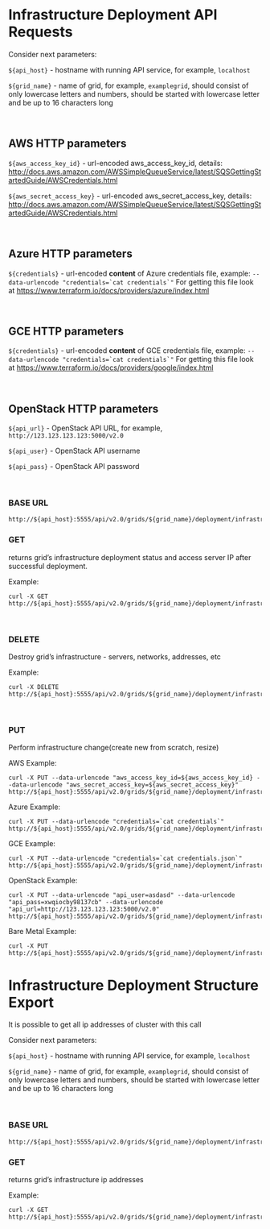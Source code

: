 Infrastructure Deployment API Requests
======================================

Consider next parameters:

`${api_host}` - hostname with running API service, for example, `localhost`

`${grid_name}` - name of grid, for example, `examplegrid`, should consist of
only lowercase letters and numbers, should be started with lowercase letter and
be up to 16 characters long

 

AWS HTTP parameters
-------------------

`${aws_access_key_id}` - url-encoded aws\_access\_key\_id, details:
http://docs.aws.amazon.com/AWSSimpleQueueService/latest/SQSGettingStartedGuide/AWSCredentials.html

`${aws_secret_access_key}` - url-encoded aws\_secret\_access\_key, details:
http://docs.aws.amazon.com/AWSSimpleQueueService/latest/SQSGettingStartedGuide/AWSCredentials.html

 

Azure HTTP parameters
---------------------

`${credentials}` - url-encoded **content** of Azure credentials file, example:
`` --data-urlencode "credentials=`cat credentials`" `` For getting this file
look at https://www.terraform.io/docs/providers/azure/index.html

 

GCE HTTP parameters
-------------------

`${credentials}` - url-encoded **content** of GCE credentials file, example: ``
--data-urlencode "credentials=`cat credentials`" `` For getting this file look
at https://www.terraform.io/docs/providers/google/index.html

 

OpenStack HTTP parameters
-------------------------

`${api_url}` - OpenStack API URL, for example,
`http://123.123.123.123:5000/v2.0`

`${api_user}` - OpenStack API username

`${api_pass}` - OpenStack API password

 

### BASE URL

~~~~~~~~~~~~~~~~~~~~~~~~~~~~~~~~~~~~~~~~~~~~~~~~~~~~~~~~~~~~~~~~~~~~~~~~~~~~~~~~
http://${api_host}:5555/api/v2.0/grids/${grid_name}/deployment/infrastructure
~~~~~~~~~~~~~~~~~~~~~~~~~~~~~~~~~~~~~~~~~~~~~~~~~~~~~~~~~~~~~~~~~~~~~~~~~~~~~~~~

### GET

returns grid’s infrastructure deployment status and access server IP after
successful deployment.

Example:

~~~~~~~~~~~~~~~~~~~~~~~~~~~~~~~~~~~~~~~~~~~~~~~~~~~~~~~~~~~~~~~~~~~~~~~~~~~~~~~~
curl -X GET http://${api_host}:5555/api/v2.0/grids/${grid_name}/deployment/infrastructure
~~~~~~~~~~~~~~~~~~~~~~~~~~~~~~~~~~~~~~~~~~~~~~~~~~~~~~~~~~~~~~~~~~~~~~~~~~~~~~~~

 

### DELETE

Destroy grid’s infrastructure - servers, networks, addresses, etc

Example:

~~~~~~~~~~~~~~~~~~~~~~~~~~~~~~~~~~~~~~~~~~~~~~~~~~~~~~~~~~~~~~~~~~~~~~~~~~~~~~~~
curl -X DELETE http://${api_host}:5555/api/v2.0/grids/${grid_name}/deployment/infrastructure
~~~~~~~~~~~~~~~~~~~~~~~~~~~~~~~~~~~~~~~~~~~~~~~~~~~~~~~~~~~~~~~~~~~~~~~~~~~~~~~~

 

### PUT

Perform infrastructure change(create new from scratch, resize)

AWS Example:

~~~~~~~~~~~~~~~~~~~~~~~~~~~~~~~~~~~~~~~~~~~~~~~~~~~~~~~~~~~~~~~~~~~~~~~~~~~~~~~~
curl -X PUT --data-urlencode "aws_access_key_id=${aws_access_key_id} --data-urlencode "aws_secret_access_key=${aws_secret_access_key}" http://${api_host}:5555/api/v2.0/grids/${grid_name}/deployment/infrastructure
~~~~~~~~~~~~~~~~~~~~~~~~~~~~~~~~~~~~~~~~~~~~~~~~~~~~~~~~~~~~~~~~~~~~~~~~~~~~~~~~

Azure Example:

~~~~~~~~~~~~~~~~~~~~~~~~~~~~~~~~~~~~~~~~~~~~~~~~~~~~~~~~~~~~~~~~~~~~~~~~~~~~~~~~
curl -X PUT --data-urlencode "credentials=`cat credentials`" http://${api_host}:5555/api/v2.0/grids/${grid_name}/deployment/infrastructure
~~~~~~~~~~~~~~~~~~~~~~~~~~~~~~~~~~~~~~~~~~~~~~~~~~~~~~~~~~~~~~~~~~~~~~~~~~~~~~~~

GCE Example:

~~~~~~~~~~~~~~~~~~~~~~~~~~~~~~~~~~~~~~~~~~~~~~~~~~~~~~~~~~~~~~~~~~~~~~~~~~~~~~~~
curl -X PUT --data-urlencode "credentials=`cat credentials.json`" http://${api_host}:5555/api/v2.0/grids/${grid_name}/deployment/infrastructure
~~~~~~~~~~~~~~~~~~~~~~~~~~~~~~~~~~~~~~~~~~~~~~~~~~~~~~~~~~~~~~~~~~~~~~~~~~~~~~~~

OpenStack Example:

~~~~~~~~~~~~~~~~~~~~~~~~~~~~~~~~~~~~~~~~~~~~~~~~~~~~~~~~~~~~~~~~~~~~~~~~~~~~~~~~
curl -X PUT --data-urlencode "api_user=asdasd" --data-urlencode "api_pass=xwqiocby98137cb" --data-urlencode "api_url=http://123.123.123.123:5000/v2.0" http://${api_host}:5555/api/v2.0/grids/${grid_name}/deployment/infrastructure
~~~~~~~~~~~~~~~~~~~~~~~~~~~~~~~~~~~~~~~~~~~~~~~~~~~~~~~~~~~~~~~~~~~~~~~~~~~~~~~~

Bare Metal Example:

~~~~~~~~~~~~~~~~~~~~~~~~~~~~~~~~~~~~~~~~~~~~~~~~~~~~~~~~~~~~~~~~~~~~~~~~~~~~~~~~
curl -X PUT http://${api_host}:5555/api/v2.0/grids/${grid_name}/deployment/infrastructure
~~~~~~~~~~~~~~~~~~~~~~~~~~~~~~~~~~~~~~~~~~~~~~~~~~~~~~~~~~~~~~~~~~~~~~~~~~~~~~~~

Infrastructure Deployment Structure Export
==========================================

It is possible to get all ip addresses of cluster with this call

Consider next parameters:

`${api_host}` - hostname with running API service, for example, `localhost`

`${grid_name}` - name of grid, for example, `examplegrid`, should consist of
only lowercase letters and numbers, should be started with lowercase letter and
be up to 16 characters long

 

### BASE URL

~~~~~~~~~~~~~~~~~~~~~~~~~~~~~~~~~~~~~~~~~~~~~~~~~~~~~~~~~~~~~~~~~~~~~~~~~~~~~~~~
http://${api_host}:5555/api/v2.0/grids/${grid_name}/deployment/infrastructure/export
~~~~~~~~~~~~~~~~~~~~~~~~~~~~~~~~~~~~~~~~~~~~~~~~~~~~~~~~~~~~~~~~~~~~~~~~~~~~~~~~

### GET

returns grid’s infrastructure ip addresses

Example:

~~~~~~~~~~~~~~~~~~~~~~~~~~~~~~~~~~~~~~~~~~~~~~~~~~~~~~~~~~~~~~~~~~~~~~~~~~~~~~~~
curl -X GET http://${api_host}:5555/api/v2.0/grids/${grid_name}/deployment/infrastructure/export
~~~~~~~~~~~~~~~~~~~~~~~~~~~~~~~~~~~~~~~~~~~~~~~~~~~~~~~~~~~~~~~~~~~~~~~~~~~~~~~~
